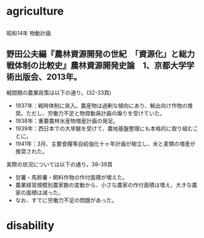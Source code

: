 # agriculture

## 

昭和14年 物動計画

## 野田公夫編『農林資源開発の世紀　「資源化」と総力戦体制の比較史』農林資源開発史論　1、京都大学学術出版会、2013年。

戦間期の農業政策は以下の通り。(32-33頁)

- 1937年：戦時体制に突入。農産物は過剰な傾向にあり、輸出向け作物の推奨。ただし、労働力不足と物資動員計画の煽りを受けていた。
- 1938年：重要農林水産物増産計画の発足。
- 1939年：西日本での大旱魃を受けて、農地基盤整理にも本格的に取り組むことに。
- 1941年：3月、主要食糧等自給強化十ヶ年計画が樹立し、米と麦類の増産が推奨された。

実際の状況については以下の通り。38-39頁
- 甘薯・馬鈴薯・飼料作物の作付面積が増えた。
- 農業経営規模別農家数の変動から、小さな農家の作付面積は増え、大きな農家の面積は減った。
 - なお、すでに労働力不足の問題があった。

# disability

